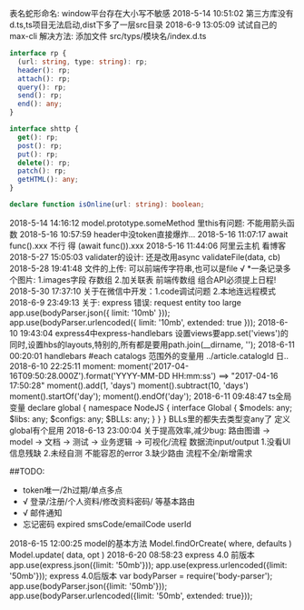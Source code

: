 表名蛇形命名: window平台存在大小写不敏感
2018-5-14 10:51:02 
  第三方库没有d.ts,ts项目无法启动,dist下多了一层src目录 2018-6-9 13:05:09 试试自己的max-cli
  解决方法: 添加文件 src/typs/模块名/index.d.ts
```typescript
interface rp {
  (url: string, type: string): rp;
  header(): rp;
  attach(): rp;
  query(): rp;
  send(): rp;
  end(): any;
}

interface shttp {
  get(): rp;
  post(): rp;
  put(): rp;
  delete(): rp;
  patch(): rp;
  getHTML(): any;
}

declare function isOnline(url: string): boolean;
```
2018-5-14 14:16:12
  model.prototype.someMethod 里this有问题: 不能用箭头函数
2018-5-16 10:57:59
  header中没token直接爆炸...
2018-5-16 11:07:17
  await func().xxx 不行 得 (await func()).xxx
2018-5-16 11:44:06
  阿里云主机 看博客
2018-5-27 15:05:03
  validater的设计: 还是改用async validateFile(data, cb)
2018-5-28 19:41:48
  文件的上传: 可以前端传字符串,也可以是file
  √ *一条记录多个图片: 1.images字段 存数组 2.加关联表 前端传数组
  组合API必须提上日程!
2018-5-30 17:37:10
  关于在微信中开发：1.code调试问题 2.本地连远程模式
2018-6-9 23:49:13
  关于: express 错误: request entity too large
  app.use(bodyParser.json({ limit: '10mb' }));
  app.use(bodyParser.urlencoded({ limit: '10mb', extended: true }));
2018-6-10 19:43:04
  express4中express-handlebars 设置views要app.set('views')的同时,设置hbs的layouts,特别的,所有都是要用path.join(__dirname, '');
  2018-6-11 00:20:01
  handlebars #each catalogs 范围外的变量用 ../article.catalogId 日..
2018-6-10 22:25:11
  moment: 
  moment('2017-04-16T09:50:28.000Z').format('YYYY-MM-DD HH:mm:ss') ==> "2017-04-16 17:50:28"
  moment().add(1, 'days')
  moment().subtract(10, 'days')
  moment().startOf('day');
  moment().endOf('day');
2018-6-11 09:48:47
  ts全局变量
  declare global {
    namespace NodeJS {
      interface Global {
        $models: any;
        $libs: any;
        $configs: any;
        $BLLs: any;
      }
    }
  }
BLLs里的都失去类型变any了 定义global有个屁用
2018-6-13 23:00:04
  关于提高效率,减少bug: 路由图谱 -> model -> 文档 -> 测试 -> 业务逻辑 -> 可视化/流程 数据流input/output
  1.没看UI 信息残缺
  2.未经自测 不能容忍的error
  3.缺少路由 流程不全/新增需求

##TODO:
- token唯一/2h过期/单点多点
- √ 登录/注册/个人资料/修改资料密码/ 等基本路由
- √ 邮件通知
- 忘记密码 expired smsCode/emailCode userId

2018-6-15 12:00:25
  model的基本方法
  Model.findOrCreate( where, defaults )
  Model.update( data, opt )
2018-6-20 08:58:23
  express 4.0 前版本
    app.use(express.json({limit: '50mb'}));
    app.use(express.urlencoded({limit: '50mb'}));
  express 4.0后版本
    var bodyParser = require('body-parser');
    app.use(bodyParser.json({limit: '50mb'}));
    app.use(bodyParser.urlencoded({limit: '50mb', extended: true}));